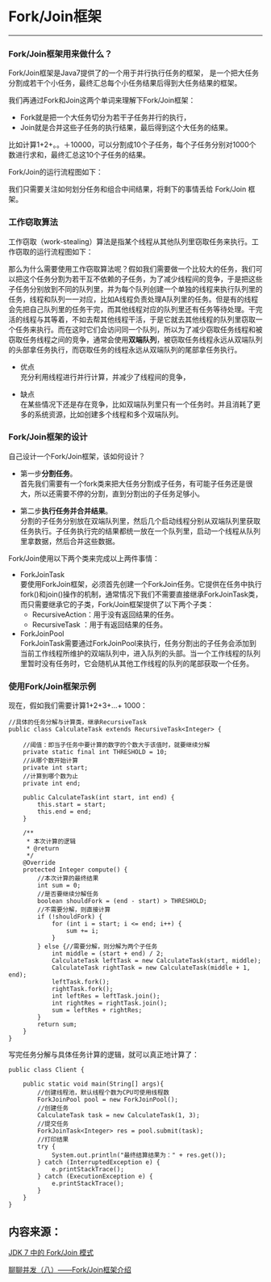 # Fork/Join框架

---

### Fork/Join框架用来做什么？

Fork/Join框架是Java7提供了的一个用于并行执行任务的框架， 是一个把大任务分割成若干个小任务，最终汇总每个小任务结果后得到大任务结果的框架。

我们再通过Fork和Join这两个单词来理解下Fork/Join框架：

* Fork就是把一个大任务切分为若干子任务并行的执行，
* Join就是合并这些子任务的执行结果，最后得到这个大任务的结果。

比如计算1+2+。。＋10000，可以分割成10个子任务，每个子任务分别对1000个数进行求和，最终汇总这10个子任务的结果。

Fork/Join的运行流程图如下：


我们只需要关注如何划分任务和组合中间结果，将剩下的事情丢给 Fork/Join 框架。

### 工作窃取算法

工作窃取（work-stealing）算法是指某个线程从其他队列里窃取任务来执行。工作窃取的运行流程图如下：



那么为什么需要使用工作窃取算法呢？假如我们需要做一个比较大的任务，我们可以把这个任务分割为若干互不依赖的子任务，为了减少线程间的竞争，于是把这些子任务分别放到不同的队列里，并为每个队列创建一个单独的线程来执行队列里的任务，线程和队列一一对应，比如A线程负责处理A队列里的任务。但是有的线程会先把自己队列里的任务干完，而其他线程对应的队列里还有任务等待处理。干完活的线程与其等着，不如去帮其他线程干活，于是它就去其他线程的队列里窃取一个任务来执行。而在这时它们会访问同一个队列，所以为了减少窃取任务线程和被窃取任务线程之间的竞争，通常会使用**双端队列**，被窃取任务线程永远从双端队列的头部拿任务执行，而窃取任务的线程永远从双端队列的尾部拿任务执行。

* 优点<br>充分利用线程进行并行计算，并减少了线程间的竞争，

* 缺点<br>在某些情况下还是存在竞争，比如双端队列里只有一个任务时。并且消耗了更多的系统资源，比如创建多个线程和多个双端队列。

### Fork/Join框架的设计

自己设计一个Fork/Join框架，该如何设计？

* 第一步**分割任务**。<br>首先我们需要有一个fork类来把大任务分割成子任务，有可能子任务还是很大，所以还需要不停的分割，直到分割出的子任务足够小。

* 第二步**执行任务并合并结果**。<br>分割的子任务分别放在双端队列里，然后几个启动线程分别从双端队列里获取任务执行。子任务执行完的结果都统一放在一个队列里，启动一个线程从队列里拿数据，然后合并这些数据。

Fork/Join使用以下两个类来完成以上两件事情：

* ForkJoinTask<br>要使用ForkJoin框架，必须首先创建一个ForkJoin任务。它提供在任务中执行fork()和join()操作的机制，通常情况下我们不需要直接继承ForkJoinTask类，而只需要继承它的子类，Fork/Join框架提供了以下两个子类：
  * RecursiveAction：用于没有返回结果的任务。
  * RecursiveTask ：用于有返回结果的任务。
* ForkJoinPool <br>ForkJoinTask需要通过ForkJoinPool来执行，任务分割出的子任务会添加到当前工作线程所维护的双端队列中，进入队列的头部。当一个工作线程的队列里暂时没有任务时，它会随机从其他工作线程的队列的尾部获取一个任务。


### 使用Fork/Join框架示例

现在，假如我们需要计算1+2+3+...+ 1000：

```
//具体的任务分解与计算类，继承RecursiveTask
public class CalculateTask extends RecursiveTask<Integer> {

    //阈值：即当子任务中要计算的数字的个数大于该值时，就要继续分解
    private static final int THRESHOLD = 10;
    //从哪个数开始计算
    private int start;
    //计算到哪个数为止
    private int end;

    public CalculateTask(int start, int end) {
        this.start = start;
        this.end = end;
    }

    /**
     * 本次计算的逻辑
     * @return
     */
    @Override
    protected Integer compute() {
        //本次计算的最终结果
        int sum = 0;
        //是否要继续分解任务
        boolean shouldFork = (end - start) > THRESHOLD;
        //不需要分解，则直接计算
        if (!shouldFork) {
            for (int i = start; i <= end; i++) {
                sum += i;
            }
        } else {//需要分解，则分解为两个子任务
            int middle = (start + end) / 2;
            CalculateTask leftTask = new CalculateTask(start, middle);
            CalculateTask rightTask = new CalculateTask(middle + 1, end);
            leftTask.fork();
            rightTask.fork();
            int leftRes = leftTask.join();
            int rightRes = rightTask.join();
            sum = leftRes + rightRes;
        }
        return sum;
    }
}
```
写完任务分解与具体任务计算的逻辑，就可以真正地计算了：

```
public class Client {

    public static void main(String[] args){
        //创建线程池，默认线程个数为CPU可使用线程数
        ForkJoinPool pool = new ForkJoinPool();
        //创建任务
        CalculateTask task = new CalculateTask(1, 3);
        //提交任务
        ForkJoinTask<Integer> res = pool.submit(task);
        //打印结果
        try {
            System.out.println("最终结算结果为：" + res.get());
        } catch (InterruptedException e) {
            e.printStackTrace();
        } catch (ExecutionException e) {
            e.printStackTrace();
        }
    }
}
```



内容来源：
---

[JDK 7 中的 Fork/Join 模式](https://www.ibm.com/developerworks/cn/java/j-lo-forkjoin/)

[聊聊并发（八）——Fork/Join框架介绍](http://www.infoq.com/cn/articles/fork-join-introduction)







